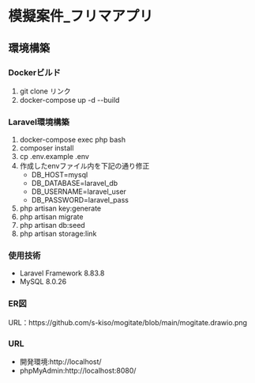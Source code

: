 <h1>模擬案件_フリマアプリ</h1>
<h2>環境構築</h2>
<h3>Dockerビルド</h3>
<ol>
  <li>git clone リンク</li>
  <li>docker-compose up -d --build</li>
</ol>

<h3>Laravel環境構築</h3>
<ol>
  <li>docker-compose exec php bash</li>
  <li>composer install</li>
  <li>cp .env.example .env</li>
  <li>作成したenvファイル内を下記の通り修正
    <ul>
      <li>DB_HOST=mysql</li>
      <li>DB_DATABASE=laravel_db</li>
      <li>DB_USERNAME=laravel_user</li>
      <li>DB_PASSWORD=laravel_pass</li>
    </ul>
  </li>
  <li>php artisan key:generate</li>
  <li>php artisan migrate</li>
  <li>php artisan db:seed</li>
  <li>php artisan storage:link</li>
</ol>

<h3>使用技術</h3>
<ul>
  <li>Laravel Framework 8.83.8</li>
  <li>MySQL 8.0.26</li>
</ul>
<h3>ER図</h3>
<p>URL：https://github.com/s-kiso/mogitate/blob/main/mogitate.drawio.png</p>
<h3>URL</h3>
<ul>
  <li>開発環境:http://localhost/</li>
  <li>phpMyAdmin:http://localhost:8080/</li>
</ul>
